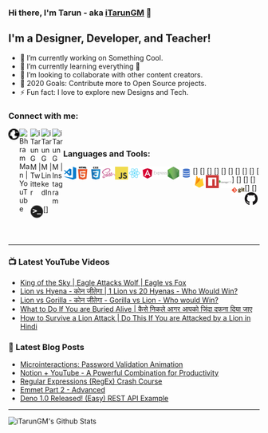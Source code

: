 ### Hi there, I'm Tarun - aka [iTarunGM][website] 👋

## I'm a Designer, Developer, and Teacher!
- 🔭 I’m currently working on Something Cool.
- 🌱 I’m currently learning everything 🤣
- 👯 I’m looking to collaborate with other content creators.
- 🥅 2020 Goals: Contribute more to Open Source projects.
- ⚡ Fun fact: I love to explore new Designs and Tech.

### Connect with me:

[<img align="left" alt="itarunGM" width="22px" src="https://raw.githubusercontent.com/iconic/open-iconic/master/svg/globe.svg" />][website]
[<img align="left" alt="Bhram Man | YouTube" width="22px" src="https://cdn.jsdelivr.net/npm/simple-icons@v3/icons/youtube.svg" />][youtube]
[<img align="left" alt="iTarunGM | Twitter" width="22px" src="https://cdn.jsdelivr.net/npm/simple-icons@v3/icons/twitter.svg" />][twitter]
[<img align="left" alt="iTarunGM | LinkedIn" width="22px" src="https://cdn.jsdelivr.net/npm/simple-icons@v3/icons/linkedin.svg" />][linkedin]
[<img align="left" alt="iTarunGM | Instagram" width="22px" src="https://cdn.jsdelivr.net/npm/simple-icons@v3/icons/instagram.svg" />][instagram]

<br />

### Languages and Tools:

[<img align="left" alt="Visual Studio Code" width="26px" src="https://raw.githubusercontent.com/github/explore/80688e429a7d4ef2fca1e82350fe8e3517d3494d/topics/visual-studio-code/visual-studio-code.png" />]
[<img align="left" alt="HTML5" width="26px" src="https://raw.githubusercontent.com/github/explore/80688e429a7d4ef2fca1e82350fe8e3517d3494d/topics/html/html.png" />]
[<img align="left" alt="CSS3" width="26px" src="https://raw.githubusercontent.com/github/explore/80688e429a7d4ef2fca1e82350fe8e3517d3494d/topics/css/css.png" />]
[<img align="left" alt="Sass" width="26px" src="https://raw.githubusercontent.com/github/explore/80688e429a7d4ef2fca1e82350fe8e3517d3494d/topics/sass/sass.png" />]
[<img align="left" alt="JavaScript" width="26px" src="https://raw.githubusercontent.com/github/explore/80688e429a7d4ef2fca1e82350fe8e3517d3494d/topics/javascript/javascript.png" />]
[<img align="left" alt="React" width="26px" src="https://raw.githubusercontent.com/github/explore/80688e429a7d4ef2fca1e82350fe8e3517d3494d/topics/react/react.png" />]
[<img align="left" alt="Angular" width="26px" src="https://raw.githubusercontent.com/github/explore/80688e429a7d4ef2fca1e82350fe8e3517d3494d/topics/angular/angular.png" />]
[<img align="left" alt="Express" width="26px" src="https://raw.githubusercontent.com/github/explore/80688e429a7d4ef2fca1e82350fe8e3517d3494d/topics/express/express.png" />]
[<img align="left" alt="Node.js" width="26px" src="https://raw.githubusercontent.com/github/explore/80688e429a7d4ef2fca1e82350fe8e3517d3494d/topics/nodejs/nodejs.png" />]
[<img align="left" alt="SQL" width="26px" src="https://raw.githubusercontent.com/github/explore/80688e429a7d4ef2fca1e82350fe8e3517d3494d/topics/sql/sql.png" />]
[<img align="left" alt="Firebase" width="26px" src="https://raw.githubusercontent.com/github/explore/80688e429a7d4ef2fca1e82350fe8e3517d3494d/topics/firebase/firebase.png" />]
[<img align="left" alt="NPM" width="26px" src="https://raw.githubusercontent.com/github/explore/80688e429a7d4ef2fca1e82350fe8e3517d3494d/topics/npm/npm.png" />]
[<img align="left" alt="MongoDB" width="26px" src="https://raw.githubusercontent.com/github/explore/80688e429a7d4ef2fca1e82350fe8e3517d3494d/topics/mongodb/mongodb.png" />]
[<img align="left" alt="Git" width="26px" src="https://raw.githubusercontent.com/github/explore/80688e429a7d4ef2fca1e82350fe8e3517d3494d/topics/git/git.png" />]
[<img align="left" alt="GitHub" width="26px" src="https://raw.githubusercontent.com/github/explore/78df643247d429f6cc873026c0622819ad797942/topics/github/github.png" />]
[<img align="left" alt="HTML5" width="26px" src="https://raw.githubusercontent.com/github/explore/80688e429a7d4ef2fca1e82350fe8e3517d3494d/topics/terminal/terminal.png" />]

<br />
<br />

---

### 📺 Latest YouTube Videos
<!-- YOUTUBE:START -->
- [King of the Sky | Eagle Attacks Wolf | Eagle vs Fox](https://www.youtube.com/watch?v=3fa_gBkVayo)
- [Lion vs Hyena - कोन जीतेगा | 1 Lion vs 20 Hyenas - Who Would Win?](https://www.youtube.com/watch?v=0pEholedyAg)
- [Lion vs Gorilla - कोन जीतेगा - Gorilla vs Lion - Who would Win?](https://www.youtube.com/watch?v=di1fuHOF27Q)
- [What to Do If You are Buried Alive | कैसे निकले आगर आपको जिंदा दफना दिया जाए](https://www.youtube.com/watch?v=3X9hKkQChwU)
- [How to Survive a Lion Attack | Do This If You are Attacked by a Lion in Hindi](https://www.youtube.com/watch?v=hMUc0Ct4Fps)
<!-- YOUTUBE:END -->

### 📕 Latest Blog Posts
<!-- BLOG-POST-LIST:START -->
- [Microinteractions: Password Validation Animation](https://dev.to/codestackr/microinteractions-password-validation-animation-5629)
- [Notion + YouTube - A Powerful Combination for Productivity](https://dev.to/codestackr/notion-youtube-a-powerful-combination-for-productivity-1def)
- [Regular Expressions (RegEx) Crash Course](https://dev.to/codestackr/regular-expressions-regex-crash-course-248n)
- [Emmet Part 2 - Advanced](https://dev.to/codestackr/emmet-part-2-advanced-4c65)
- [Deno 1.0 Released! (Easy) REST API Example](https://dev.to/codestackr/deno-1-0-released-easy-rest-api-example-2fbl)
<!-- BLOG-POST-LIST:END -->

---

<img align="left" alt="iTarunGM's Github Stats" src="https://github-readme-stats.vercel.app/api?username=itarungm&show_icons=true&hide_border=true" />

[website]: https://itarungm.blogspot.com/
[twitter]: https://twitter.com/iTarunGM
[youtube]: https://youtube.com/BhramMan
[instagram]: https://instagram.com/iTarunGM
[linkedin]: https://linkedin.com/in/iTarunGM

